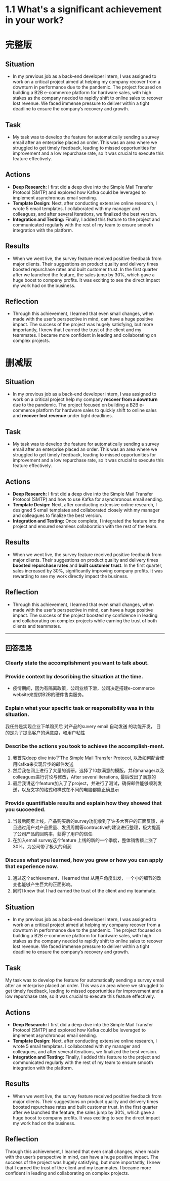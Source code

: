 # 1.1 What's a significant achievement in your work?

# 完整版
## Situation
* In my previous job as a back-end developer intern, I was assigned to work on a critical project aimed at helping my company recover from a downturn in performance due to the pandemic. The project focused on building a B2B e-commerce platform for hardware sales, with high stakes as the company needed to rapidly shift to online sales to recover lost revenue. We faced immense pressure to deliver within a tight deadline to ensure the company’s recovery and growth.

## Task
* My task was to develop the feature for automatically sending a survey email after an enterprise placed an order. This was an area where we struggled to get timely feedback, leading to missed opportunities for improvement and a low repurchase rate, so it was crucial to execute this feature effectively.

## Actions
* **Deep Research:** I first did a deep dive into the Simple Mail Transfer Protocol (SMTP) and explored how Kafka could be leveraged to implement asynchronous email sending.
* **Template Design:** Next, after conducting extensive online research, I wrote 5 email templates. I collaborated with my manager and colleagues, and after several iterations, we finalized the best version.
* **Integration and Testing:** Finally, I added this feature to the project and communicated regularly with the rest of my team to ensure smooth integration with the platform. 
## Results
* When we went live, the survey feature received positive feedback from major clients. Their suggestions on product quality and delivery times boosted repurchase rates and built customer trust. In the first quarter after we launched the feature, the sales jump by 30%, which gave a huge boost to company profits. It was exciting to see the direct impact my work had on the business.

## Reflection
* Through this achievement, I learned that even small changes, when made with the user’s perspective in mind, can have a huge positive impact. The success of the project was hugely satisfying, but more importantly, I knew that I earned the trust of the client and my teammates. I became more confident in leading and collaborating on complex projects.

# 删减版

## Situation
* In my previous job as a back-end developer intern, I was assigned to work on a critical project help my company **recover from a downturn** due to the pandemic. The project focused on building a B2B e-commerce platform for hardware sales to quickly shift to online sales and **recover lost revenue** under tight deadlines.

## Task
* My task was to develop the feature for automatically sending a survey email after an enterprise placed an order. This was an area where we struggled to get timely feedback, leading to missed opportunities for improvement and a low repurchase rate, so it was crucial to execute this feature effectively.

## Actions
* **Deep Research:** I first did a deep dive into the Simple Mail Transfer Protocol (SMTP) and how to use Kafka for asynchronous email sending.
* **Template Design:** Next, after conducting extensive online research, I designed 5 email templates and collaborated closely with my manager and colleagues to finalize the best version.
* **Integration and Testing:** Once complete, I integrated the feature into the project and ensured seamless collaboration with the rest of the team.

## Results
* When we went live, the survey feature received positive feedback from major clients. Their suggestions on product quality and delivery times **boosted repurchase rates** and **built customer trust**. In the first quarter, sales increased by 30%, significantly improving company profits. It was rewarding to see my work directly impact the business.

## Reflection
* Through this achievement, I learned that even small changes, when made with the user’s perspective in mind, can have a huge positive impact. The success of the project boosted my confidence in leading and collaborating on complex projects while earning the trust of both clients and teammates.

***
## 回答思路
### Clearly state the accomplishment you want to talk about.
  
### Provide context by describing the situation at the time.
* 疫情期间，因为有隔离政策，公司业绩下滑，公司决定搭建e-commerce website来提供B2B的硬件售卖服务。
### Explain what your specific task or responsibility was in this situation.
我任务是实现企业下单购买后 对产品的suvery email 自动发送 的功能开发， 目的是为了提高客户的满意度，和用户粘性
### Describe the actions you took to achieve the accomplish-ment.
1. 我首先deep dive into了The Simple Mail Transfer Protocol, 以及如何配合使用Kafka来实现异步的邮件发送
2. 然后我在网上进行了大量的调研，选择了10款满意的模版，并和manager以及colleagues进行讨论与修改，After several iterations, 最后改出了满意的
3. 最后我讲这个feature加入了了project，并进行了测试，确保邮件能够顺利发送，以及文字的格式和样式在不同的电脑都能正确显示

### Provide quantifiable results and explain how they showed that you succeeded.
1. 当最后网页上线，产品购买后的survey功能收到了许多大客户的正面反馈，并且通过用户对产品质量、发货周期等contructive的建议进行整理，极大提高了公司产品的回购率，获得了用户的信任
2. 在加入email survey这个feature 上线的新的一个季度，整体销售额上涨了30%，为公司带了极大的利润

### Discuss what you learned, how you grew or how you can apply that experience now.
1. 通过这个achievement，I learned that 从用户角度出发，一个小的细节的改变也能够产生巨大的正面影响。
2. 同时I knew that I had earned the trust of the client and my teammate.


## Situation
* In my previous job as a back-end developer intern, I was assigned to work on a critical project aimed at helping my company recover from a downturn in performance due to the pandemic. The project focused on building a B2B e-commerce platform for hardware sales, with high stakes as the company needed to rapidly shift to online sales to recover lost revenue. We faced immense pressure to deliver within a tight deadline to ensure the company’s recovery and growth.

## Task
My task was to develop the feature for automatically sending a survey email after an enterprise placed an order. This was an area where we struggled to get timely feedback, leading to missed opportunities for improvement and a low repurchase rate, so it was crucial to execute this feature effectively.

## Actions
* **Deep Research:** I first did a deep dive into the Simple Mail Transfer Protocol (SMTP) and explored how Kafka could be leveraged to implement asynchronous email sending.
* **Template Design:** Next, after conducting extensive online research, I wrote 5 email templates. I collaborated with my manager and colleagues, and after several iterations, we finalized the best version.
* **Integration and Testing:** Finally, I added this feature to the project and communicated regularly with the rest of my team to ensure smooth integration with the platform. 
## Results
* When we went live, the survey feature received positive feedback from major clients. Their suggestions on product quality and delivery times boosted repurchase rates and built customer trust. In the first quarter after we launched the feature, the sales jump by 30%, which gave a huge boost to company profits. It was exciting to see the direct impact my work had on the business.

## Reflection
Through this achievement, I learned that even small changes, when made with the user’s perspective in mind, can have a huge positive impact. The success of the project was hugely satisfying, but more importantly, I knew that I earned the trust of the client and my teammates. I became more confident in leading and collaborating on complex projects.
